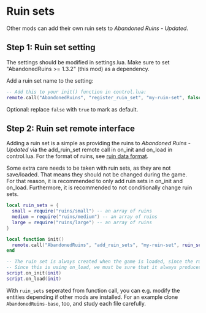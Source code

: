 # Ruin sets

Other mods can add their own ruin sets to *Abandoned Ruins - Updated*.

## Step 1: Ruin set setting

The settings should be modified in settings.lua. Make sure to set "AbandonedRuins >= 1.3.2" (this mod) as a dependency.

Add a ruin set name to the setting:
```lua
-- Add this to your init() function in control.lua:
remote.call("AbandonedRuins", "register_ruin_set", "my-ruin-set", false)
```
Optional: replace `false` with `true` to mark as default.

## Step 2: Ruin set remote interface

Adding a ruin set is a simple as providing the ruins to *Abandoned Ruins - Updated* via the add_ruin_set remote call in on_init and on_load in control.lua. For the format of ruins, see [ruin data format](https://github.com/Quix0r/AbandonedRuins-base/blob/master/docs/format.md).

Some extra care needs to be taken with ruin sets, as they are not save/loaded. That means they should not be changed during the game.<br>
For that reason, it is recommended to only add ruin sets in on_init and on_load. Furthermore, it is recommended to not conditionally change ruin sets.

```lua
local ruin_sets = {
  small = require("ruins/small") -- an array of ruins
  medium = require("ruins/medium") -- an array of ruins
  large = require("ruins/large") -- an array of ruins
}

local function init()
  remote.call("AbandonedRuins", "add_ruin_sets", "my-ruin-set", ruin_sets)
end

-- The ruin set is always created when the game is loaded, since the ruin sets are not save/loaded by AbandonedRuins.
-- Since this is using on_load, we must be sure that it always produces the same result for everyone.
script.on_init(init)
script.on_load(init)
```
With `ruin_sets` seperated from function call, you can e.g. modify the entities depending if other mods are installed. For an example clone `AbandonedRuins-base`, too, and study each file carefully.
